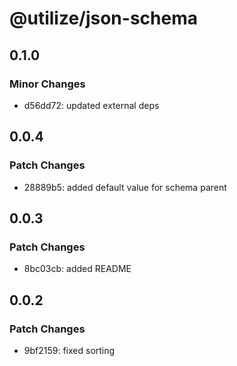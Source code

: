 # @utilize/json-schema

## 0.1.0

### Minor Changes

- d56dd72: updated external deps

## 0.0.4

### Patch Changes

- 28889b5: added default value for schema parent

## 0.0.3

### Patch Changes

- 8bc03cb: added README

## 0.0.2

### Patch Changes

- 9bf2159: fixed sorting
